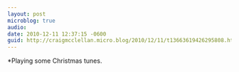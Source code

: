 ```yaml
---
layout: post
microblog: true
audio: 
date: 2010-12-11 12:37:15 -0600
guid: http://craigmcclellan.micro.blog/2010/12/11/t13663619426295808.html
---
```

*Playing some Christmas tunes.
